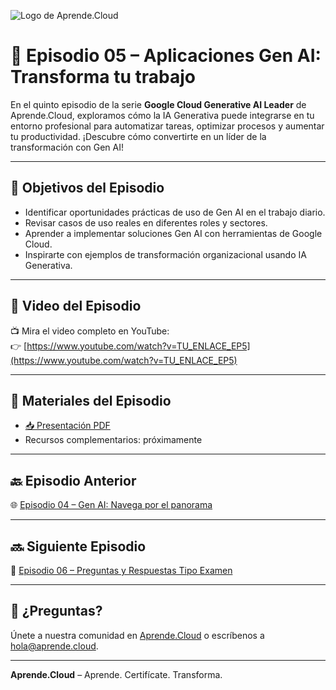 ![Logo de Aprende.Cloud](https://media.licdn.com/dms/image/v2/D4E0BAQEcS_NueMRdKg/company-logo_200_200/company-logo_200_200/0/1720507130557/aprende_cloud_logo?e=1753315200&v=beta&t=4h0PIMDcupaxj_IH6IkyNkzja5ElsqWlyCQuPppjVwY)

# 💼 Episodio 05 – Aplicaciones Gen AI: Transforma tu trabajo

En el quinto episodio de la serie **Google Cloud Generative AI Leader** de Aprende.Cloud, exploramos cómo la IA Generativa puede integrarse en tu entorno profesional para automatizar tareas, optimizar procesos y aumentar tu productividad. ¡Descubre cómo convertirte en un líder de la transformación con Gen AI!

---

## 🎯 Objetivos del Episodio

- Identificar oportunidades prácticas de uso de Gen AI en el trabajo diario.
- Revisar casos de uso reales en diferentes roles y sectores.
- Aprender a implementar soluciones Gen AI con herramientas de Google Cloud.
- Inspirarte con ejemplos de transformación organizacional usando IA Generativa.

---

## 🎥 Video del Episodio

📺 Mira el video completo en YouTube:  
👉 [https://www.youtube.com/watch?v=TU_ENLACE_EP5](https://www.youtube.com/watch?v=TU_ENLACE_EP5)

---

## 📄 Materiales del Episodio

- [📥 Presentación PDF](./ctr-gcp-generative-ai-leader-ep-05.pdf)
- Recursos complementarios: próximamente

---

## 🔙 Episodio Anterior

🌐 [Episodio 04 – Gen AI: Navega por el panorama](../ctr-gcp-generative-ai-leader-ep-04/)

---

## 🔜 Siguiente Episodio

📝 [Episodio 06 – Preguntas y Respuestas Tipo Examen](../ctr-gcp-generative-ai-leader-ep-06/)

---

## 💬 ¿Preguntas?

Únete a nuestra comunidad en [Aprende.Cloud](https://aprende.cloud) o escríbenos a hola@aprende.cloud.

---

**Aprende.Cloud** – Aprende. Certifícate. Transforma.
